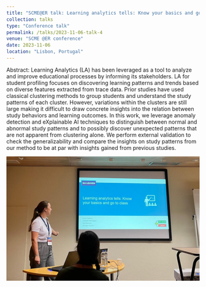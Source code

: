 ```yaml
---
title: "SCME@ER talk: Learning analytics tells: Know your basics and go to class"
collection: talks
type: "Conference talk"
permalink: /talks/2023-11-06-talk-4
venue: "SCME @ER conference"
date: 2023-11-06
location: "Lisbon, Portugal"
---
```


Abstract: Learning Analytics (LA) has been leveraged as a tool to analyze and improve educational processes by informing its stakeholders. LA for student profiling focuses on discovering learning patterns and trends based on diverse features extracted from trace data. Prior studies have used classical clustering methods to group students and understand the study patterns of each cluster. However, variations within the clusters are still large making it difficult to draw concrete insights into the relation between study behaviors and learning outcomes. In this work, we leverage anomaly detection and eXplainable AI techniques to distinguish between normal and abnormal study patterns and to possibly discover unexpected patterns that are not apparent from clustering alone. We perform external validation to check the generalizability and compare the insights on study patterns from our method to be at par with insights gained from previous studies.

![ER SCME](/images/ER.jpg "ER SCME")

